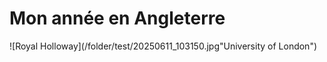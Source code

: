 # Mon année en Angleterre

![Royal Holloway](/folder/test/20250611_103150.jpg"University of London")



